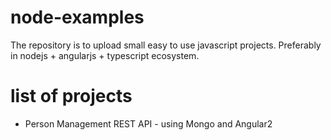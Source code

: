 # node-examples

The repository is to upload small easy to use javascript projects. Preferably in nodejs + angularjs + typescript ecosystem.

# list of projects
* Person Management REST API - using Mongo and Angular2
